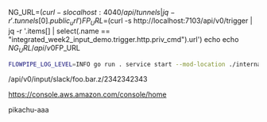 


NG_URL=$(curl -s localhost:4040/api/tunnels | jq -r '.tunnels[0].public_url')
FP_URL=$(curl -s http://localhost:7103/api/v0/trigger | jq -r '.items[] | select(.name == "integrated_week2_input_demo.trigger.http.priv_cmd").url')
echo
echo $NG_URL/api/v0$FP_URL





```bash
FLOWPIPE_LOG_LEVEL=INFO go run . service start --mod-location ./internal/es/test/demo_mod_input --functions  --log-dir ./tmp --output-dir ./tmp
```

/api/v0/input/slack/foo.bar.z/2342342343


https://console.aws.amazon.com/console/home

pikachu-aaa


